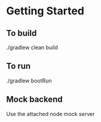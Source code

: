 # Getting Started

## To build
./gradlew clean build

## To run
./gradlew bootRun

## Mock backend
Use the attached node mock server